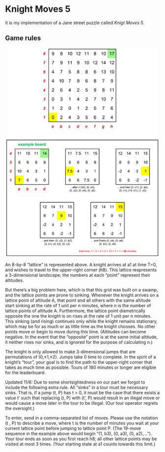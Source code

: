 # Knight Moves 5

It is my implementation of a Jane street puzzle called _Knigt Moves 5_.

## Game rules

![](./images/20231101_knight_moves_5.png)

An 8-by-8 “lattice” is represented above. 
A knight arrives at a1 at time T=0, and wishes to travel to the upper-right corner (h8).
This lattice respresents a 3-dimensional landscape; the numbers at each “point” represent their altitudes.

But there’s a big problem here, which is that this grid was built on a swamp, and the lattice points are prone to sinking. 
Whenever the knight arrives on a lattice point of altitude A, that point and all others with the same altitude start sinking at the rate of 1 unit per n minutes, where n is the number of lattice points of altitude A.
Furthermore, the lattice point diametrically opposite the one the knight is on rises at the rate of 1 unit per n minutes.
This sinking (and rising) continues only while the knight remains stationary, which may be for as much or as little time as the knight chooses.
No other points move or begin to move during this time.
(Altitudes can become negative. In the event that the “opposite” point is at the same initial altitude, it neither rises nor sinks, and is ignored for the purpose of calculating n.)

The knight is only allowed to make 3-dimensional jumps that are permutations of (0,±1,±2).
Jumps take 0 time to complete.
In the spirit of a knight’s “tour”, your goal is to find the path to the upper-right corner that takes as much time as possible.
Tours of 180 minutes or longer are eligible for the leaderboard.

Updated 11/6: Due to some shortsightedness on our part we forgot to include the following extra rule.
All “sinks” in a tour must be necessary sinks.
That is, if a jump (t, P) has t > 0, it must be the case that there exists a value t’ such that replacing (t, P) with (t’, P) would result in an illegal move or would cause a move later in the tour to be illegal.
(Our tour operator regrets the oversight.)

To enter, send in a comma-separated list of moves.
Please use the notation (t , P) to describe a move, where t is the number of minutes you wait at your current lattice point before jumping to lattice point P.
(The 19-move sequence in the example above would begin “(1, b3), (0, a3), (0, a2),…”). 
Your tour ends as soon as you first reach h8; all other lattice points may be visited at most 3 times.
(Your starting state at a1 counts towards this limit.)
